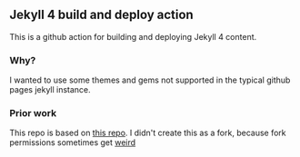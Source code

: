 ## Jekyll 4 build and deploy action

This is a github action for building and deploying Jekyll 4 content. 

### Why?

I wanted to use some themes and gems not supported in the typical github pages jekyll instance. 

### Prior work

This repo is based on [this repo](https://github.com/joshlarsen/jekyll4-deploy-gh-pages). I didn't create this as a fork, because fork permissions sometimes get [weird](https://help.github.com/en/github/collaborating-with-issues-and-pull-requests/what-happens-to-forks-when-a-repository-is-deleted-or-changes-visibility)


